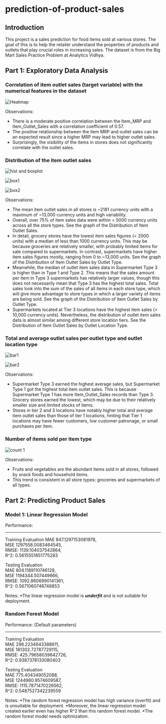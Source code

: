 # prediction-of-product-sales

## Introduction

This project is a sales prediction for food items sold at various stores. The goal of this is to help the retailer understand the properties of products and outlets that play crucial roles in increasing sales. The dataset is from the Big Mart Sales Practice Problem at Analytics Vidhya.

## Part 1: Exploratory Data Analysis

### Correlation of item outlet sales (target variable) with the numerical features in the dataset

![Heatmap](https://github.com/itan-s/Prediction-of-Product-Sales/assets/151743020/c431ec22-60bb-4828-a95e-31012d054db5)

Observations:
* There is a moderate positive correlation between the Item_MRP and Item_Outlet_Sales with a correlation coefficient of 0.57.
* The positive relationship between the item MRP and outlet sales can be an expected result since a higher MRP may lead to higher outlet sales.
* Surprisingly, the visibility of the items in stores does not significantly correlate with the outlet sales.


### Distribution of the item outlet sales

![hist and boxplot](https://github.com/itan-s/Prediction-of-Product-Sales/assets/151743020/1bf8213f-7de3-4ca1-9a08-b4b3b1eaea11)

![box1](https://github.com/itan-s/Prediction-of-Product-Sales/assets/151743020/4845ab4a-b841-45ef-a6ce-338c7f8dc63e)

![box2](https://github.com/itan-s/Prediction-of-Product-Sales/assets/151743020/d320207d-29fe-4911-ad02-1247eccbf81f)


Observations:
* The mean item outlet sales in all stores is ~2181 currency units with a maximum of ~13,000 currency units and high variability.
* Overall, over 75% of item sales data were within < 5000 currency units across all the store types. See the graph of the Distribution of Item Outlet Sales.
* In detail, grocery stores have the lowest item sales figures (< 2000 units) with a median of less than 1000 currency units. This may be because groceries are relatively smaller, with probably limited items for sale compared to supermarkets. In contrast, supermarkets have higher item sales figures mostly, ranging from 0 to ~13,000 units. See the graph of the Distribution of Item Outlet Sales by Outlet Type.
* Meanwhile, the median of outlet item sales data in Supermarket Type 3 is higher than in Type 1 and Type 2. This means that the sales amount per item in Type 3 supermarkets has relatively larger values, though this does not necessarily mean that Type 3 has the highest total sales. Total sales look into the sum of the sales of all items in each store type, which will give more advantage to store types in which a larger variety of items are being sold. See the graph of the Distribution of Item Outlet Sales by Outlet Type.
* Supermarkets located at Tier 3 locations have the highest item sales (> 10,000 currency units). Nevertheless, the distribution of outlet item sales data is almost similar among different store location tiers. See the Distribution of Item Outlet Sales by Outlet Location Type.


### Total and average outlet sales per outlet type and outlet location type

![bar1](https://github.com/itan-s/Prediction-of-Product-Sales/assets/151743020/0daade9f-0c56-49d3-bf5d-d90b92a14113)

![bar2](https://github.com/itan-s/Prediction-of-Product-Sales/assets/151743020/f297df29-edb4-49d2-b84d-ede5de446445)

Observations:
* Supermarket Type 3 earned the highest average sales, but Supermarket Type 1 got the highest total item outlet sales. This is because Supermarket Type 1 has more Item_Outlet_Sales records than Type 3. Grocery stores earned the lowest, which may be due to their relatively smaller size and limited stocks of items.
* Stores in tier 2 and 3 locations have notably higher total and average item outlet sales than those of tier 1 locations, hinting that Tier 1 locations may have fewer customers, low customer patronage, or small purchases per item.


### Number of items sold per item type

![count 1](https://github.com/itan-s/Prediction-of-Product-Sales/assets/151743020/a0b02d11-8e7d-4206-a62e-8e1bb00349df)

Observations:
* Fruits and vegetables are the abundant items sold in all stores, followed by snack foods and household items.
* This trend is consistent in all store types: groceries and supermarkets of all types.

## Part 2: Predicting Product Sales

### Model 1: Linear Regression Model

Performance:
 __________________________________________
Training Evaluation
MAE 847.1297153081978,  
MSE 1297558.0083464545,  
RMSE: 1139.104037542864,  
R^2: 0.5615551851775283   

Testing Evaluation  
MAE 804.1189110746128,  
MSE 1194344.507449666,  
RMSE: 1092.8606990141361,  
R^2: 0.5671060748748853   

 Notes:
 *The linear regression model is ***underfit*** and is not suitable for deployment.

 ### Random Forest Model

 Performance: (Default parameters)
 __________________________________________
Training Evaluation  
MAE 296.2234643388611,  
MSE 181302.72787729115,  
RMSE: 425.79658039642726,  
R^2: 0.9387378133080403   

Testing Evaluation  
MAE 775.404349052088,  
MSE 1244980.9574609587,  
RMSE: 1115.7871470226562,  
R^2: 0.5487527342239559   

 Notes:
*The random forest regression model has high variance (overfit) and is unsuitable for deployment.
*Moreover, the linear regression model created earlier even has higher R^2 than this random forest model.
*The random forest model needs optimization.
 






